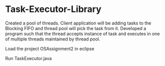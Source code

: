 # Task-Executor-Library
Created a pool of threads. Client application will be adding tasks to the Blocking FIFO and thread pool will pick the task from it.  Developed a program such that the thread accepts instance of task and executes in one of multiple threads maintained by thread pool. 

Load the project OSAssignment2 in eclipse

Run TaskExecutor.java
